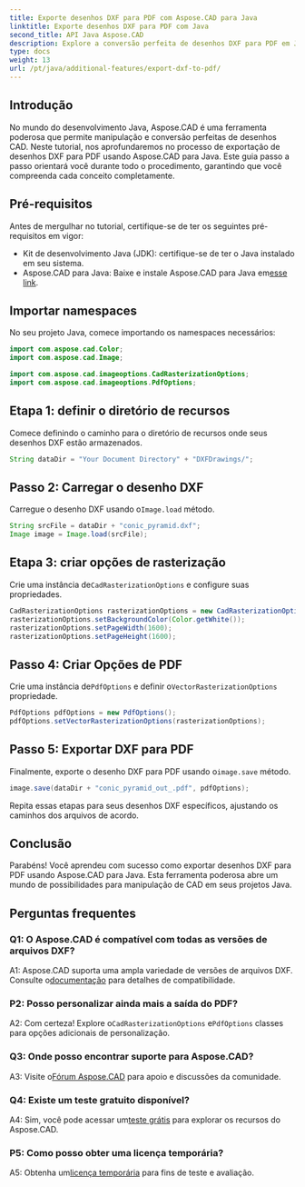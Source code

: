 ```yaml
---
title: Exporte desenhos DXF para PDF com Aspose.CAD para Java
linktitle: Exporte desenhos DXF para PDF com Java
second_title: API Java Aspose.CAD
description: Explore a conversão perfeita de desenhos DXF para PDF em Java com Aspose.CAD. Aprimore seu fluxo de trabalho CAD sem esforço.
type: docs
weight: 13
url: /pt/java/additional-features/export-dxf-to-pdf/
---
```

## Introdução

No mundo do desenvolvimento Java, Aspose.CAD é uma ferramenta poderosa que permite manipulação e conversão perfeitas de desenhos CAD. Neste tutorial, nos aprofundaremos no processo de exportação de desenhos DXF para PDF usando Aspose.CAD para Java. Este guia passo a passo orientará você durante todo o procedimento, garantindo que você compreenda cada conceito completamente.

## Pré-requisitos

Antes de mergulhar no tutorial, certifique-se de ter os seguintes pré-requisitos em vigor:

- Kit de desenvolvimento Java (JDK): certifique-se de ter o Java instalado em seu sistema.
-  Aspose.CAD para Java: Baixe e instale Aspose.CAD para Java em[esse link](https://releases.aspose.com/cad/java/).

## Importar namespaces

No seu projeto Java, comece importando os namespaces necessários:

```java
import com.aspose.cad.Color;
import com.aspose.cad.Image;

import com.aspose.cad.imageoptions.CadRasterizationOptions;
import com.aspose.cad.imageoptions.PdfOptions;
```

## Etapa 1: definir o diretório de recursos

Comece definindo o caminho para o diretório de recursos onde seus desenhos DXF estão armazenados.

```java
String dataDir = "Your Document Directory" + "DXFDrawings/";
```

## Passo 2: Carregar o desenho DXF

 Carregue o desenho DXF usando o`Image.load` método.

```java
String srcFile = dataDir + "conic_pyramid.dxf";
Image image = Image.load(srcFile);
```

## Etapa 3: criar opções de rasterização

 Crie uma instância de`CadRasterizationOptions` e configure suas propriedades.

```java
CadRasterizationOptions rasterizationOptions = new CadRasterizationOptions();
rasterizationOptions.setBackgroundColor(Color.getWhite());
rasterizationOptions.setPageWidth(1600);
rasterizationOptions.setPageHeight(1600);
```

## Passo 4: Criar Opções de PDF

 Crie uma instância de`PdfOptions` e definir o`VectorRasterizationOptions` propriedade.

```java
PdfOptions pdfOptions = new PdfOptions();
pdfOptions.setVectorRasterizationOptions(rasterizationOptions);
```

## Passo 5: Exportar DXF para PDF

 Finalmente, exporte o desenho DXF para PDF usando o`image.save` método.

```java
image.save(dataDir + "conic_pyramid_out_.pdf", pdfOptions);
```

Repita essas etapas para seus desenhos DXF específicos, ajustando os caminhos dos arquivos de acordo.

## Conclusão

Parabéns! Você aprendeu com sucesso como exportar desenhos DXF para PDF usando Aspose.CAD para Java. Esta ferramenta poderosa abre um mundo de possibilidades para manipulação de CAD em seus projetos Java.

## Perguntas frequentes

### Q1: O Aspose.CAD é compatível com todas as versões de arquivos DXF?

 A1: Aspose.CAD suporta uma ampla variedade de versões de arquivos DXF. Consulte o[documentação](https://reference.aspose.com/cad/java/) para detalhes de compatibilidade.

### P2: Posso personalizar ainda mais a saída do PDF?

 A2: Com certeza! Explore o`CadRasterizationOptions` e`PdfOptions` classes para opções adicionais de personalização.

### Q3: Onde posso encontrar suporte para Aspose.CAD?

 A3: Visite o[Fórum Aspose.CAD](https://forum.aspose.com/c/cad/19) para apoio e discussões da comunidade.

### Q4: Existe um teste gratuito disponível?

 A4: Sim, você pode acessar um[teste grátis](https://releases.aspose.com/) para explorar os recursos do Aspose.CAD.

### P5: Como posso obter uma licença temporária?

 A5: Obtenha um[licença temporária](https://purchase.aspose.com/temporary-license/) para fins de teste e avaliação.